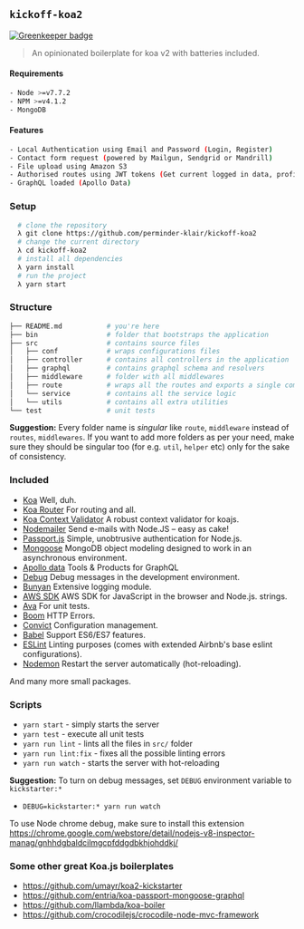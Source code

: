 ## `kickoff-koa2`

[![Greenkeeper badge](https://badges.greenkeeper.io/perminder-klair/kickoff-koa2.svg)](https://greenkeeper.io/)

> An opinionated boilerplate for koa v2 with batteries included.

#### Requirements
```bash
- Node >=v7.7.2
- NPM >=v4.1.2
- MongoDB
```
#### Features
```bash
- Local Authentication using Email and Password (Login, Register)
- Contact form request (powered by Mailgun, Sendgrid or Mandrill)
- File upload using Amazon S3
- Authorised routes using JWT tokens (Get current logged in data, profile update, password reset)
- GraphQL loaded (Apollo Data)
```
### Setup
```bash
  # clone the repository
  λ git clone https://github.com/perminder-klair/kickoff-koa2
  # change the current directory
  λ cd kickoff-koa2
  # install all dependencies
  λ yarn install
  # run the project
  λ yarn start
```

### Structure
```bash
├── README.md           # you're here
├── bin                 # folder that bootstraps the application
├── src                 # contains source files
│   ├── conf            # wraps configurations files
│   ├── controller      # contains all controllers in the application
│   ├── graphql         # contains graphql schema and resolvers
│   ├── middleware      # folder with all middlewares
│   ├── route           # wraps all the routes and exports a single composed middleware
│   └── service         # contains all the service logic
│   └── utils           # contains all extra utilities
└── test                # unit tests
```

**Suggestion:** Every folder name is _singular_ like `route`, `middleware` instead of `routes`, `middlewares`. If you want to add more folders as per your need, make sure they should be singular too (for e.g. `util`, `helper` etc) only for the sake of consistency.

### Included

- [Koa](https://github.com/koajs/koa) Well, duh.
- [Koa Router](https://github.com/alexmingoia/koa-router) For routing and all.
- [Koa Context Validator](https://github.com/chentsulin/koa-context-validator) A robust context validator for koajs.
- [Nodemailer](https://github.com/nodemailer/nodemailer) Send e-mails with Node.JS – easy as cake!
- [Passport.js](https://github.com/jaredhanson/passport) Simple, unobtrusive authentication for Node.js.
- [Mongoose](https://github.com/Automattic/mongoose) MongoDB object modeling designed to work in an asynchronous environment.
- [Apollo data](https://www.apollodata.com/) Tools & Products for GraphQL
- [Debug](https://github.com/visionmedia/debug) Debug messages in the development environment.
- [Bunyan](https://github.com/trentm/node-bunyan) Extensive logging module.
- [AWS SDK](https://github.com/aws/aws-sdk-js) AWS SDK for JavaScript in the browser and Node.js. strings.
- [Ava](https://github.com/avajs/ava) For unit tests.
- [Boom](https://github.com/hapijs/boom) HTTP Errors.
- [Convict](https://github.com/mozilla/node-convict) Configuration management.
- [Babel](https://github.com/babel/babel) Support ES6/ES7 features.
- [ESLint](https://github.com/eslint/eslint/) Linting purposes (comes with extended Airbnb's base eslint configurations).
- [Nodemon](https://github.com/remy/nodemon) Restart the server automatically (hot-reloading).

And many more small packages.

### Scripts

- `yarn start` - simply starts the server
- `yarn test` - execute all unit tests
- `yarn run lint` - lints all the files in `src/` folder
- `yarn run lint:fix` - fixes all the possible linting errors
- `yarn run watch` - starts the server with hot-reloading

**Suggestion:** To turn on debug messages, set `DEBUG` environment variable to `kickstarter:*`
- `DEBUG=kickstarter:* yarn run watch`

To use Node chrome debug, make sure to install this extension
https://chrome.google.com/webstore/detail/nodejs-v8-inspector-manag/gnhhdgbaldcilmgcpfddgdbkhjohddkj/

### Some other great Koa.js boilerplates

- https://github.com/umayr/koa2-kickstarter
- https://github.com/entria/koa-passport-mongoose-graphql
- https://github.com/llambda/koa-boiler
- https://github.com/crocodilejs/crocodile-node-mvc-framework
